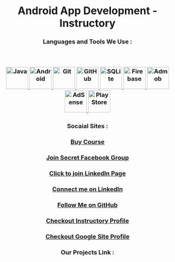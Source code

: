 <h1 align="center">
  Android App Development - Instructory
</h1>

  
<h3 align="center">Languages and Tools We Use :<h3>

<br>
  
<p align="center"> 
  <a href="https://www.java.com/en/" target="_blank" rel="noreferrer"> 
    <img src="https://www.vectorlogo.zone/logos/java/java-icon.svg" alt="Java" width="60" height="60"/> 
  </a> 
  <a href="https://developer.android.com/" target="_blank" rel="noreferrer"> 
    <img src="https://www.vectorlogo.zone/logos/android/android-official.svg" alt="Android" width="60" height="60"/> 
  </a> 
    <a href="https://git-scm.com/" target="_blank" rel="noreferrer">
    <img src="https://www.vectorlogo.zone/logos/git-scm/git-scm-icon.svg" alt="Git" width="60" height="60"/>
  </a>
   </a> 
    <a href="https://github.com/karno786" target="_blank" rel="noreferrer">
    <img src="https://www.vectorlogo.zone/logos/github/github-icon.svg" alt="GitHub" width="60" height="60"/>
  </a>
  <a href="https://www.sqlite.org/index.html" target="_blank" rel="noreferrer"> 
    <img src="https://www.vectorlogo.zone/logos/sqlite/sqlite-icon.svg" alt="SQLite" width="60" height="60"/> 
  </a>
  <a href="http://firebase.google.com/" target="_blank" rel="noreferrer"> 
    <img src="https://www.vectorlogo.zone/logos/firebase/firebase-icon.svg" alt="Firebase" width="60" height="60"/> 
  </a>
  <a href="https://admob.google.com/home/" target="_blank" rel="noreferrer"> 
    <img src="https://www.vectorlogo.zone/logos/google_admob/google_admob-icon.svg" alt="Admob" width="60" height="60"/> 
  </a>
   <a href="https://www.google.com/adsense/start/" target="_blank" rel="noreferrer"> 
    <img src="https://www.vectorlogo.zone/logos/google_adsense/google_adsense-icon.svg" alt="AdSense" width="60" height="60"/> 
  </a> 
   <a href="https://play.google.com/store/apps/" target="_blank" rel="noreferrer"> 
    <img src="https://www.vectorlogo.zone/logos/google_play/google_play-icon.svg" alt="Play Store" width="60" height="60"/> 
  </a> 
</p>

<h3 align="center">Socaial Sites :<h3>

<h3 align="center">
  <a href="https://instructory.net/courses/android-app-development-course-basic-to-advanced-2" target="_blank">Buy Course</a>
</h3>

<h3 align="center">
  <a href="https://www.facebook.com/groups/instructory.androidappdevelopmentbasictoadvance" target="_blank">Join Secret Facebook Group</a>
</h3>

<h3 align="center">
  <a href="https://www.linkedin.com/company/learn-with-alamin-karno/?viewAsMember=true" target="_blank">Click to join LinkedIn Page</a>
</h3>

<h3 align="center">
  <a href="https://www.linkedin.com/in/alaminkarno/" target="_blank">Connect me on LinkedIn</a>
</h3>

<h3 align="center">
  <a href="https://github.com/karno786" target="_blank">Follow Me on GitHub</a>
</h3>

<h3 align="center">
  <a href="https://instructory.net/users/Alamin.Karno" target="_blank">Checkout Instructory Profile</a>
</h3>

<h3 align="center">
  <a href="https://sites.google.com/diu.edu.bd/alaminkarno/home" target="_blank">Checkout Google Site Profile</a>
</h3>
  
  
 <h3 align="center">Our Projects Link :<h3>
